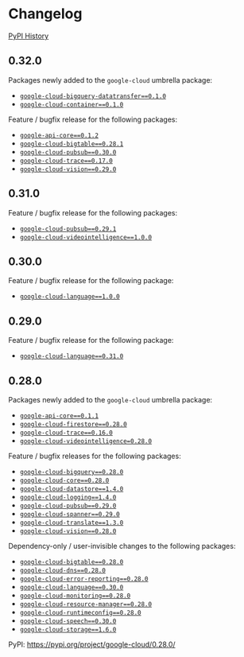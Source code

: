 # Changelog

[PyPI History][1]

[1]: https://pypi.org/project/google-cloud/#history

## 0.32.0

Packages newly added to the `google-cloud` umbrella package:

- [`google-cloud-bigquery-datatransfer==0.1.0`](https://pypi.org/project/google-cloud-bigquery-datatransfer/0.1.0/)
- [`google-cloud-container==0.1.0`](https://pypi.org/project/google-cloud-container/0.1.0/)

Feature / bugfix release for the following packages:

- [`google-api-core==0.1.2`](https://pypi.org/project/google-api-core/0.1.2/)
- [`google-cloud-bigtable==0.28.1`](https://pypi.org/project/google-cloud-bigtable/0.28.1/)
- [`google-cloud-pubsub==0.30.0`](https://pypi.org/project/google-cloud-pubsub/0.30.0/)
- [`google-cloud-trace==0.17.0`](https://pypi.org/project/google-cloud-trace/0.17.0/)
- [`google-cloud-vision==0.29.0`](https://pypi.org/project/google-cloud-/0.29.0/)

## 0.31.0

Feature / bugfix release for the following packages:

  *  [`google-cloud-pubsub==0.29.1`](https://pypi.org/project/google-cloud-pubsub/0.29.1/)
  *  [`google-cloud-videointelligence==1.0.0`](https://pypi.org/project/google-cloud-videointelligence/1.0.0/)

## 0.30.0

Feature / bugfix release for the following package:

  *  [`google-cloud-language==1.0.0`](https://pypi.org/project/google-cloud-language/1.0.0/)

## 0.29.0

Feature / bugfix release for the following package:

- [`google-cloud-language==0.31.0`](https://pypi.org/project/google-cloud-language/0.31.0/)

## 0.28.0

Packages newly added to the `google-cloud` umbrella package:

- [`google-api-core==0.1.1`](https://pypi.org/project/google-api-core/0.1.1/)
- [`google-cloud-firestore==0.28.0`](https://pypi.org/project/google-cloud-firestore/0.28.0/)
- [`google-cloud-trace==0.16.0`](https://pypi.org/project/google-cloud-trace/0.16.0/)
- [`google-cloud-videointelligence=0.28.0`](https://pypi.org/project/google-cloud-videointelligence/0.28.0/)

Feature / bugfix releases for the following packages:

- [`google-cloud-bigquery==0.28.0`](https://pypi.org/project/google-cloud-bigquery/0.28.0/)
- [`google-cloud-core==0.28.0`](https://pypi.org/project/google-cloud-core/0.28.0/)
- [`google-cloud-datastore==1.4.0`](https://pypi.org/project/google-cloud-datastore/1.4.0/)
- [`google-cloud-logging==1.4.0`](https://pypi.org/project/google-cloud-logging/1.4.0/)
- [`google-cloud-pubsub==0.29.0`](https://pypi.org/project/google-cloud-pubsub/0.29.0/)
- [`google-cloud-spanner==0.29.0`](https://pypi.org/project/google-cloud-spanner/0.29.0/)
- [`google-cloud-translate==1.3.0`](https://pypi.org/project/google-cloud-translate/1.3.0/)
- [`google-cloud-vision==0.28.0`](https://pypi.org/project/google-cloud-vision/0.28.0/)

Dependency-only / user-invisible changes to the following packages:

- [`google-cloud-bigtable==0.28.0`](https://pypi.org/project/google-cloud-bigtable/0.28.0/)
- [`google-cloud-dns==0.28.0`](https://pypi.org/project/google-cloud-dns/0.28.0/)
- [`google-cloud-error-reporting==0.28.0`](https://pypi.org/project/google-cloud-error-reporting/0.28.0/)
- [`google-cloud-language==0.30.0`](https://pypi.org/project/google-cloud-language/0.30.0/)
- [`google-cloud-monitoring==0.28.0`](https://pypi.org/project/google-cloud-monitoring/0.28.0/)
- [`google-cloud-resource-manager==0.28.0`](https://pypi.org/project/google-cloud-resource-manager/0.28.0/)
- [`google-cloud-runtimeconfig==0.28.0`](https://pypi.org/project/google-cloud-runtimeconfig/0.28.0/)
- [`google-cloud-speech==0.30.0`](https://pypi.org/project/google-cloud-speech/0.30.0/)
- [`google-cloud-storage==1.6.0`](https://pypi.org/project/google-cloud-storage/1.6.0/)

PyPI: https://pypi.org/project/google-cloud/0.28.0/
